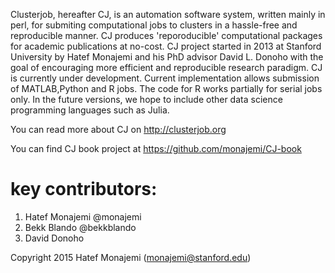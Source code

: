 Clusterjob, hereafter CJ, is an automation software system, written mainly in perl, for submiting 
computational jobs to clusters in a hassle-free and reproducible manner.
CJ produces 'reporoducible' computational packages for academic 
publications at no-cost. CJ project started in 2013 at Stanford University by Hatef Monajemi and his PhD advisor David L. Donoho with the goal of encouraging  more efficient and reproducible research paradigm. 
CJ is currently under development. Current implementation allows submission of MATLAB,Python and R jobs. 
The code for R works partially for serial jobs only. In the future versions, we hope to include other data science 
programming languages such as Julia. 

You can read more about CJ on http://clusterjob.org

You can find CJ book project at https://github.com/monajemi/CJ-book  


# key contributors:

1. Hatef Monajemi @monajemi
2. Bekk Blando @bekkblando
3. David Donoho


Copyright 2015 Hatef Monajemi (monajemi@stanford.edu)


